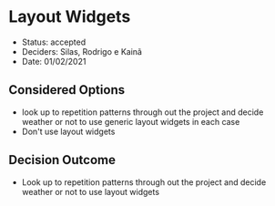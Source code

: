 # Layout Widgets

- Status: accepted
- Deciders: Silas, Rodrigo e Kainã
- Date: 01/02/2021

## Considered Options

- look up to repetition patterns through out the project and decide weather or not to use generic layout widgets in each case
- Don't use layout widgets

## Decision Outcome

- Look up to repetition patterns through out the project and decide weather or not to use layout widgets
